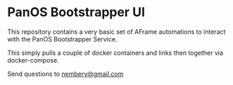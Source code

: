 # PanOS Bootstrapper UI

This repository contains a very basic set of AFrame automations to interact with the PanOS Bootstrapper Service.

This simply pulls a couple of docker containers and links then together via docker-compose.

Send questions to nembery@gmail.com
